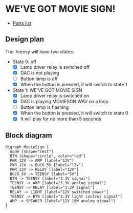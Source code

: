 # WE'VE GOT MOVIE SIGN!

* [Parts list](https://www.amazon.com/hz/wishlist/ls/E0ANLW49C5FE)

## Design plan

The Teensy will have two states:

- State 0: off
    - [x] Lamp driver relay is switched off
    - [x] DAC is not playing
    - [ ] Button lamp is off
    - [x] When the button is pressed, it will switch to state 1
- State 1: WE'VE GOT MOVIE SIGN
    - [x] Lamp driver relay is switched on
    - [x] DAC is playing MOVIESGN.WAV on a loop
    - [ ] Button lamp is flashing
    - [x] When the button is pressed, it will switch to state 0
    - [x] It will play for no more than 5 seconds

## Block diagram

  

    digraph MovieSign {
      node [shape="rect"]
      BTN [shape="circle", color="red"]
      PWR_12V -> AMP [label="12V"]
      PWR_12V -> BUCK_5V [label="12V"]
      PWR_12V -> RELAY [label="12V"]
      BUCK_5V -> TEENSY [label="5V"]
      BTN -> TEENSY [label="3.3V signal"]
      TEENSY -> AMP [label="3.3V analog signal"]
      TEENSY -> RELAY [label="3.3V signal"]
      RELAY -> LIGHT [label="12V switched power"]
      TEENSY -> BTN [label="3.3V light control signal"]
      AMP -> SPEAKER [label="12V 10W analog signal"]
    }
